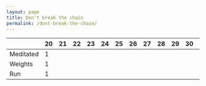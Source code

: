 ```yaml
---
layout: page
title: Don't break the chain
permalink: /dont-break-the-chain/
---
```

|           | 20 | 21 | 22 | 23 | 24 | 25 | 26 | 27 | 28 | 29 | 30 | 31 |   |   |   |
|-----------|----|----|----|----|----|----|----|----|----|----|----|----|---|---|---|
| Meditated |  1 |    |    |    |    |    |    |    |    |    |    |    |   |   |   |
| Weights   |  1 |    |    |    |    |    |    |    |    |    |    |    |   |   |   |
| Run       |  1 |    |    |    |    |    |    |    |    |    |    |    |   |   |   |
